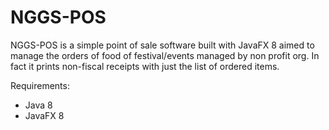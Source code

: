 # NGGS-POS

NGGS-POS is a simple point of sale software built with JavaFX 8 aimed to manage the orders of food of festival/events managed by non profit org. In fact it prints non-fiscal receipts with just the list of ordered items.

Requirements:
- Java 8
- JavaFX 8
